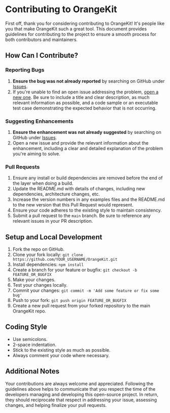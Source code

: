 # Contributing to OrangeKit

First off, thank you for considering contributing to OrangeKit! It's people like you that make OrangeKit such a great tool. This document provides guidelines for contributing to the project to ensure a smooth process for both contributors and maintainers.

## How Can I Contribute?

### Reporting Bugs

1. **Ensure the bug was not already reported** by searching on GitHub under [Issues](LINK_TO_ISSUES).
2. If you're unable to find an open issue addressing the problem, [open a new one](LINK_TO_NEW_ISSUE). Be sure to include a title and clear description, as much relevant information as possible, and a code sample or an executable test case demonstrating the expected behavior that is not occurring.

### Suggesting Enhancements

1. **Ensure the enhancement was not already suggested** by searching on GitHub under [Issues](LINK_TO_ISSUES).
2. Open a new issue and provide the relevant information about the enhancement, including a clear and detailed explanation of the problem you're aiming to solve.

### Pull Requests

1. Ensure any install or build dependencies are removed before the end of the layer when doing a build.
2. Update the README.md with details of changes, including new dependencies, architecture changes, etc.
3. Increase the version numbers in any examples files and the README.md to the new version that this Pull Request would represent.
4. Ensure your code adheres to the existing style to maintain consistency.
5. Submit a pull request to the `main` branch. Be sure to reference any relevant issues in your PR description.

## Setup and Local Development

1. Fork the repo on GitHub.
2. Clone your fork locally: `git clone https://github.com/YOUR_USERNAME/OrangeKit.git`
3. Install dependencies: `npm install`
4. Create a branch for your feature or bugfix: `git checkout -b FEATURE_OR_BUGFIX`
5. Make your changes.
6. Test your changes locally.
7. Commit your changes: `git commit -m 'Add some feature or fix some bug'`
8. Push to your fork: `git push origin FEATURE_OR_BUGFIX`
9. Create a new pull request from your forked repository to the main OrangeKit repo.

## Coding Style 

* Use semicolons.
* 2-space indentation.
* Stick to the existing style as much as possible.
* Always comment your code where necessary.

## Additional Notes

Your contributions are always welcome and appreciated. Following the guidelines above helps to communicate that you respect the time of the developers managing and developing this open-source project. In return, they should reciprocate that respect in addressing your issue, assessing changes, and helping finalize your pull requests.
